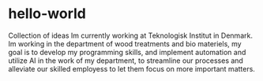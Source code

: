 # hello-world
Collection of ideas
Im currently working at Teknologisk Institut in Denmark. Im working in the department of wood treatments and bio materiels, my goal is to develop my programming skills, and implement automation and utilize AI in the work of my department, to streamline our processes and alleviate our skilled employess to let them focus on more important matters.
